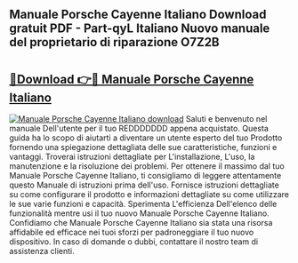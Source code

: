 ## Manuale Porsche Cayenne Italiano Download gratuit PDF - Part-qyL Italiano Nuovo manuale del proprietario di riparazione O7Z2B

# <h2><a href="http://dffed0.blite.top/?on=Manuale+Porsche+Cayenne+Italiano">🔗Download 👉🔴 Manuale Porsche Cayenne Italiano</a></h2>

[![Manuale Porsche Cayenne Italiano download](https://i.imgur.com/lujVjoI.png)](http://dffed0.blite.top/?on=Manuale+Porsche+Cayenne+Italiano)
Saluti e benvenuto nel manuale Dell'utente per il tuo REDDDDDDD appena acquistato. Questa guida ha lo scopo di aiutarti a diventare un utente esperto del tuo Prodotto fornendo una spiegazione dettagliata delle sue caratteristiche, funzioni e vantaggi. Troverai istruzioni dettagliate per L'installazione, L'uso, la manutenzione e la risoluzione dei problemi. Per ottenere il massimo dal tuo Manuale Porsche Cayenne Italiano, ti consigliamo di leggere attentamente questo Manuale di istruzioni prima dell'uso. Fornisce istruzioni dettagliate su come configurare il prodotto e informazioni dettagliate su come utilizzare le sue varie funzioni e capacità. Sperimenta L'efficienza Dell'elenco delle funzionalità mentre usi il tuo nuovo Manuale Porsche Cayenne Italiano. Confidiamo che Manuale Porsche Cayenne Italiano sia stata una risorsa affidabile ed efficace nei tuoi sforzi per padroneggiare il tuo nuovo dispositivo. In caso di domande o dubbi, contattare il nostro team di assistenza clienti.
